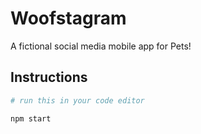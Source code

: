 # Woofstagram

A fictional social media mobile app for Pets!

## Instructions


```bash
# run this in your code editor

npm start

```
